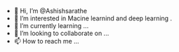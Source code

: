 - 👋 Hi, I’m @Ashishsarathe
- 👀 I’m interested in Macine learnind and deep learning .
- 🌱 I’m currently learning ...
- 💞️ I’m looking to collaborate on ...
- 📫 How to reach me ...

<!---
Ashishsarathe1989/Ashishsarathe1989 is a ✨ special ✨ repository because its `README.md` (this file) appears on your GitHub profile.
You can click the Preview link to take a look at your changes.
--->
